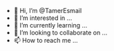 - 👋 Hi, I’m @TamerEsmail
- 👀 I’m interested in ...
- 🌱 I’m currently learning ...
- 💞️ I’m looking to collaborate on ...
- 📫 How to reach me ...

<!---
TamerEsmail/TamerEsmail is a ✨ special ✨ repository because its `README.md` (this file) appears on your GitHub profile.
You can click the Preview link to take a look at your changes.
--->
